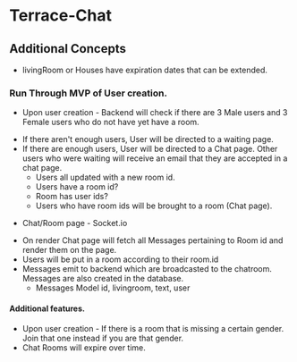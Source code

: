 # Terrace-Chat

## Additional Concepts
* livingRoom or Houses have expiration dates that can be extended.

### Run Through MVP of User creation.
* Upon user creation - Backend will check if there are 3 Male users and 3 Female users who do not have yet have a room. 
 - If there aren't enough users, User will be directed to a waiting page. 
 - If there are enough users, User will be directed to a Chat page. Other users who were waiting will receive an email that they are accepted in a chat page. 
    - Users all updated with a new room id.
    - Users have a room id? 
    - Room has user ids? 
    - Users who have room ids will be brought to a room (Chat page).

* Chat/Room page - Socket.io 
 - On render Chat page will fetch all Messages pertaining to Room id and render them on the page. 
 - Users will be put in a room according to their room.id 
 - Messages emit to backend which are broadcasted to the chatroom. Messages are also created in the database. 
    - Messages Model
        id,
        livingroom,
        text,
        user

 #### Additional features.
* Upon user creation - If there is a room that is missing a certain gender. Join that one instead if you are that gender. 
* Chat Rooms will expire over time.
